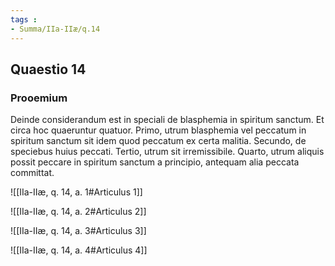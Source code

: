 ```yaml
---
tags : 
- Summa/IIa-IIæ/q.14
---
```


## Quaestio 14

### Prooemium

Deinde considerandum est in speciali de blasphemia in spiritum sanctum. Et circa hoc quaeruntur quatuor. Primo, utrum blasphemia vel peccatum in spiritum sanctum sit idem quod peccatum ex certa malitia. Secundo, de speciebus huius peccati. Tertio, utrum sit irremissibile. Quarto, utrum aliquis possit peccare in spiritum sanctum a principio, antequam alia peccata committat.

![[IIa-IIæ, q. 14, a. 1#Articulus 1]]

![[IIa-IIæ, q. 14, a. 2#Articulus 2]]

![[IIa-IIæ, q. 14, a. 3#Articulus 3]]

![[IIa-IIæ, q. 14, a. 4#Articulus 4]]


